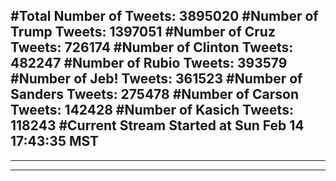 #Total Number of Tweets: 3895020 
#Number of Trump Tweets: 1397051
#Number of Cruz Tweets: 726174
#Number of Clinton Tweets: 482247
#Number of Rubio Tweets: 393579
#Number of Jeb! Tweets: 361523
#Number of Sanders Tweets: 275478
#Number of Carson Tweets: 142428
#Number of Kasich Tweets: 118243
#Current Stream Started at Sun Feb 14 17:43:35 MST
---
---
---

